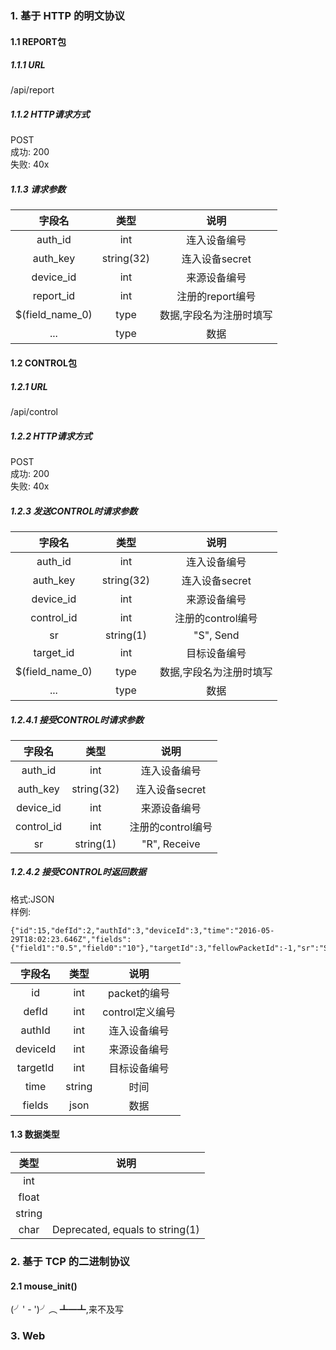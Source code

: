 ### 1. 基于 HTTP 的明文协议
#### 1.1 REPORT包
##### 1.1.1 URL
/api/report
##### 1.1.2 HTTP请求方式
POST  
成功: 200  
失败: 40x  
##### 1.1.3 请求参数
|字段名|类型|说明|
|:--:|:--:|:--:|
| auth_id | int | 连入设备编号 |
| auth_key| string(32) | 连入设备secret |
| device_id | int | 来源设备编号 |
| report_id | int | 注册的report编号 |
| $(field_name_0) | type | 数据,字段名为注册时填写 |
| ... | type | 数据 |

#### 1.2 CONTROL包
##### 1.2.1 URL
/api/control
##### 1.2.2 HTTP请求方式
POST  
成功: 200  
失败: 40x  
##### 1.2.3 发送CONTROL时请求参数
|字段名|类型|说明|
|:--:|:--:|:--:|
| auth_id | int | 连入设备编号 |
| auth_key| string(32) | 连入设备secret |
| device_id | int | 来源设备编号 |
| control_id | int | 注册的control编号 |
| sr | string(1) | "S", Send |
| target_id | int | 目标设备编号 |
| $(field_name_0) | type | 数据,字段名为注册时填写 |
| ... | type | 数据 |
##### 1.2.4.1 接受CONTROL时请求参数
|字段名|类型|说明|
|:--:|:--:|:--:|
| auth_id | int | 连入设备编号 |
| auth_key| string(32) | 连入设备secret |
| device_id | int | 来源设备编号 |
| control_id | int | 注册的control编号 |
| sr | string(1) | "R", Receive |
##### 1.2.4.2 接受CONTROL时返回数据
格式:JSON  
样例:
```
{"id":15,"defId":2,"authId":3,"deviceId":3,"time":"2016-05-29T18:02:23.646Z","fields":{"field1":"0.5","field0":"10"},"targetId":3,"fellowPacketId":-1,"sr":"S","date":1464516143646}
```

|字段名|类型|说明|
|:--:|:--:|:--:|
| id | int | packet的编号 |
| defId| int | control定义编号 |
| authId| int | 连入设备编号 |
| deviceId | int | 来源设备编号 |
| targetId | int | 目标设备编号 |
| time | string | 时间 |
| fields | json | 数据 |


#### 1.3 数据类型
|类型|说明|
|:--:|:--:|
| int |  |
| float |  |
| string |  |
| char | Deprecated, equals to string(1) |




### 2. 基于 TCP 的二进制协议
#### 2.1 mouse_init()
(╯' - ')╯︵ ┻━┻,来不及写

### 3. Web

